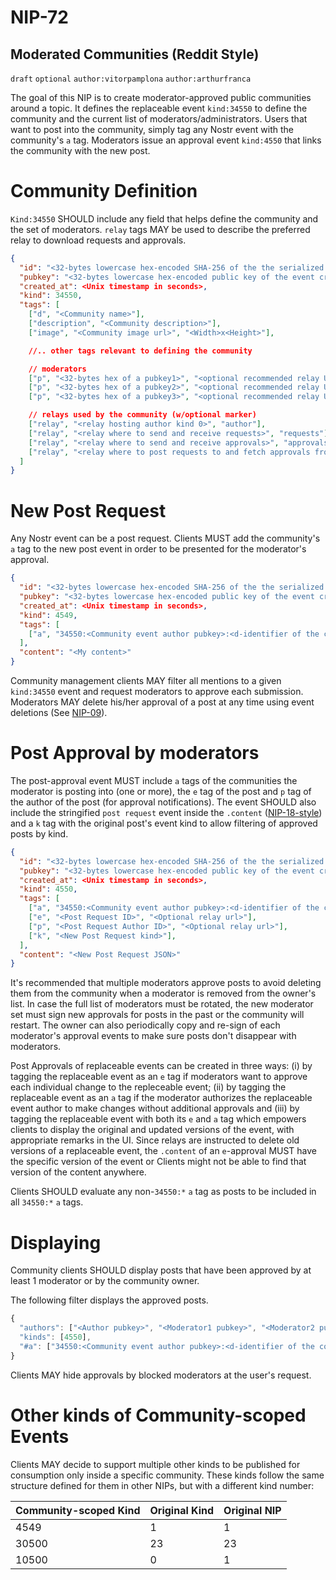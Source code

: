 NIP-72
======

Moderated Communities (Reddit Style)
------------------------------------

`draft` `optional` `author:vitorpamplona` `author:arthurfranca`

The goal of this NIP is to create moderator-approved public communities around a topic. It defines the replaceable event `kind:34550` to define the community and the current list of moderators/administrators. Users that want to post into the community, simply tag any Nostr event with the community's `a` tag. Moderators issue an approval event `kind:4550` that links the community with the new post.

# Community Definition

`Kind:34550` SHOULD include any field that helps define the community and the set of moderators. `relay` tags MAY be used to describe the preferred relay to download requests and approvals.

```json
{
  "id": "<32-bytes lowercase hex-encoded SHA-256 of the the serialized event data>",
  "pubkey": "<32-bytes lowercase hex-encoded public key of the event creator>",
  "created_at": <Unix timestamp in seconds>,
  "kind": 34550,
  "tags": [
    ["d", "<Community name>"],
    ["description", "<Community description>"],
    ["image", "<Community image url>", "<Width>x<Height>"],

    //.. other tags relevant to defining the community

    // moderators
    ["p", "<32-bytes hex of a pubkey1>", "<optional recommended relay URL>", "moderator"],
    ["p", "<32-bytes hex of a pubkey2>", "<optional recommended relay URL>", "moderator"],
    ["p", "<32-bytes hex of a pubkey3>", "<optional recommended relay URL>", "moderator"],

    // relays used by the community (w/optional marker)
    ["relay", "<relay hosting author kind 0>", "author"],
    ["relay", "<relay where to send and receive requests>", "requests"],
    ["relay", "<relay where to send and receive approvals>", "approvals"],
    ["relay", "<relay where to post requests to and fetch approvals from>"]
  ]
}
```

# New Post Request

Any Nostr event can be a post request. Clients MUST add the community's `a` tag to the new post event in order to be presented for the moderator's approval.

```json
{
  "id": "<32-bytes lowercase hex-encoded SHA-256 of the the serialized event data>",
  "pubkey": "<32-bytes lowercase hex-encoded public key of the event creator>",
  "created_at": <Unix timestamp in seconds>,
  "kind": 4549,
  "tags": [
    ["a", "34550:<Community event author pubkey>:<d-identifier of the community>", "<Optional relay url>"],
  ],
  "content": "<My content>"
}
```

Community management clients MAY filter all mentions to a given `kind:34550` event and request moderators to approve each submission. Moderators MAY delete his/her approval of a post at any time using event deletions (See [NIP-09](09.md)).

# Post Approval by moderators

The post-approval event MUST include `a` tags of the communities the moderator is posting into (one or more), the `e` tag of the post and `p` tag of the author of the post (for approval notifications). The event SHOULD also include the stringified `post request` event inside the `.content` ([NIP-18-style](18.md)) and a `k` tag with the original post's event kind to allow filtering of approved posts by kind.

```json
{
  "id": "<32-bytes lowercase hex-encoded SHA-256 of the the serialized event data>",
  "pubkey": "<32-bytes lowercase hex-encoded public key of the event creator>",
  "created_at": <Unix timestamp in seconds>,
  "kind": 4550,
  "tags": [
    ["a", "34550:<Community event author pubkey>:<d-identifier of the community>", "<Optional relay url>"],
    ["e", "<Post Request ID>", "<Optional relay url>"],
    ["p", "<Post Request Author ID>", "<Optional relay url>"],
    ["k", "<New Post Request kind>"],
  ],
  "content": "<New Post Request JSON>"
}
```

It's recommended that multiple moderators approve posts to avoid deleting them from the community when a moderator is removed from the owner's list. In case the full list of moderators must be rotated, the new moderator set must sign new approvals for posts in the past or the community will restart. The owner can also periodically copy and re-sign of each moderator's approval events to make sure posts don't disappear with moderators.

Post Approvals of replaceable events can be created in three ways: (i) by tagging the replaceable event as an `e` tag if moderators want to approve each individual change to the repleceable event; (ii) by tagging the replaceable event as an `a` tag if the moderator authorizes the replaceable event author to make changes without additional approvals and (iii) by tagging the replaceable event with both its `e` and `a` tag which empowers clients to display the original and updated versions of the event, with appropriate remarks in the UI. Since relays are instructed to delete old versions of a replaceable event, the `.content` of an `e`-approval MUST have the specific version of the event or Clients might not be able to find that version of the content anywhere.

Clients SHOULD evaluate any non-`34550:*` `a` tag as posts to be included in all `34550:*` `a` tags.

# Displaying

Community clients SHOULD display posts that have been approved by at least 1 moderator or by the community owner.

The following filter displays the approved posts.

```js
{
  "authors": ["<Author pubkey>", "<Moderator1 pubkey>", "<Moderator2 pubkey>", "<Moderator3 pubkey>", ...],
  "kinds": [4550],
  "#a": ["34550:<Community event author pubkey>:<d-identifier of the community>"],
}
```

Clients MAY hide approvals by blocked moderators at the user's request.

# Other kinds of Community-scoped Events

Clients MAY decide to support multiple other kinds to be published for consumption only inside a specific community. These kinds follow the same structure defined for them in other NIPs, but with a different kind number:

| Community-scoped Kind   | Original Kind   | Original NIP   |
| ----------------------- | --------------- | -------------- |
| 4549                    | 1               | 1              |
| 30500                   | 23              | 23             |
| 10500                   | 0               | 1              |
